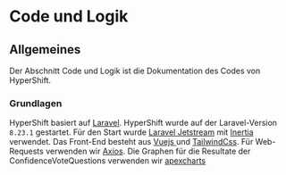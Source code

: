# Code und Logik

## Allgemeines

Der Abschnitt Code und Logik ist die Dokumentation des Codes von HyperShift. 

### Grundlagen

HyperShift basiert auf [Laravel](https://laravel.com/docs/8.x). HyperShift wurde auf der Laravel-Version `8.23.1` gestartet. Für den Start wurde [Laravel Jetstream](https://jetstream.laravel.com/2.x/introduction.html) mit [Inertia](https://jetstream.laravel.com/2.x/stacks/inertia.html) verwendet. Das Front-End besteht aus [Vuejs ](https://vuejs.org/)und [TailwindCss](https://tailwindcss.com/docs). Für Web-Requests verwenden wir [Axios](https://www.npmjs.com/package/axios). Die Graphen für die Resultate der ConfidenceVoteQuestions verwenden wir [apexcharts]([https://apexcharts.com/])





<!--stackedit_data:
eyJoaXN0b3J5IjpbNDk2NjAxMzA3XX0=
-->